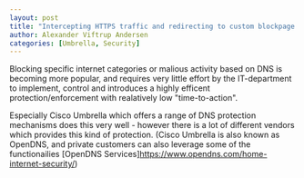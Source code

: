 ```yaml
---
layout: post
title: "Intercepting HTTPS traffic and redirecting to custom blockpage for information"
author: Alexander Viftrup Andersen
categories: [Umbrella, Security]
---
```

Blocking specific internet categories or malious activity based on DNS is becoming more popular, and requires very little effort by the IT-department to implement, control and introduces a highly efficent protection/enforcement with realatively low "time-to-action".

Especially Cisco Umbrella which offers a range of DNS protection mechanisms does this very well - however there is a lot of different vendors which provides this kind of protection.
(Cisco Umbrella is also known as OpenDNS, and private customers can also leverage some of the functionailies [OpenDNS Services]https://www.opendns.com/home-internet-security/)
